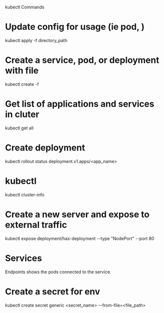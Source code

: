 kubectl Commands

# Update config for usage (ie pod, )
kubectl apply -f directory_path

# Create a service, pod, or deployment with file
kubectl create -f <filepath>

# Get list of applications and services in cluter
kubectl get all

# Create deployment
kubectl rollout status deployment.v1.apps/<app_name>

# kubectl 
kubectl cluster-info

# Create a new server and expose to external traffic
kubectl expose deployment/has-deployment --type "NodePort" --port 80

# Services
Endpoints shows the pods connected to the service.

# Create a secret for env
kubectl create secret generic <secret_name> --from-file=<file_path>